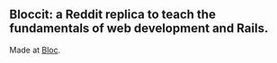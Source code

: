 ## Bloccit: a Reddit replica to teach the fundamentals of web development and Rails.
 
 Made at [Bloc](http://bloc.io).